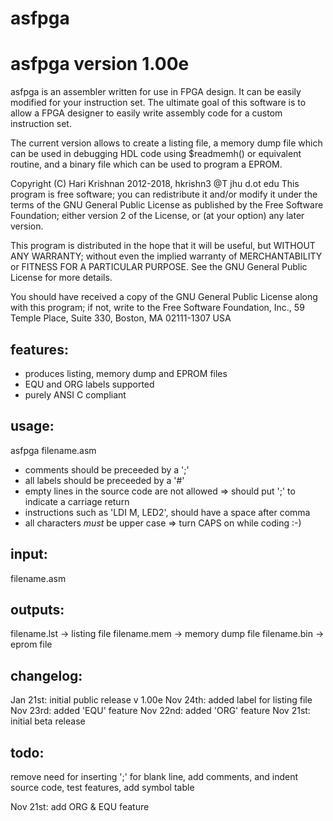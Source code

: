 # asfpga
asfpga version 1.00e
====================
asfpga is an assembler written for use in FPGA design. It can be easily modified
for your instruction set. The ultimate goal of this software is to allow
a FPGA designer to easily write assembly code for a custom instruction set.

The current version allows to create a listing file, a memory dump file which can be used in debugging HDL code using $readmemh() or equivalent routine, and a binary file which can be used to program a EPROM.

Copyright (C) Hari Krishnan 2012-2018, hkrishn3 @T jhu d.ot edu
This program is free software; you can redistribute it and/or modify it under     the terms of the GNU General Public License as published by the Free Software Foundation; either version 2 of the License, or (at your option) any later version.

This program is distributed in the hope that it will be useful, but WITHOUT ANY WARRANTY; without even the implied warranty of MERCHANTABILITY or FITNESS FOR A PARTICULAR PURPOSE. See the GNU General Public License for more details.

You should have received a copy of the GNU General Public License along with this program; if not, write to the Free Software Foundation, Inc., 59 Temple Place, Suite 330, Boston, MA 02111-1307 USA


features:
--------
* produces listing, memory dump and EPROM files
* EQU and ORG labels supported
* purely ANSI C compliant

usage:
------
asfpga filename.asm

* comments should be preceeded by a ';'
* all labels should be preceeded by a '#'
* empty lines in the source code are not allowed => should 
  put ';' to indicate a carriage return
* instructions such as 'LDI M, LED2', should have a space after comma
* all characters *must* be upper case => turn CAPS on while coding :-)

input:
------
filename.asm

outputs:
--------
filename.lst -> listing file
filename.mem -> memory dump file
filename.bin -> eprom file

changelog: 
----------                      
Jan 21st:
initial public release v 1.00e
Nov 24th: 
added label for listing file
Nov 23rd:
added 'EQU' feature
Nov 22nd:
added 'ORG' feature
Nov 21st:
initial beta release

todo:
-----                         
remove need for inserting ';' for blank line,
add comments, and indent source code,
test features,
add symbol table

Nov 21st:
add ORG & EQU feature
